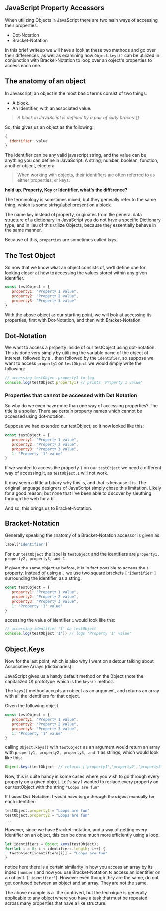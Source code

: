 JavaScript Property Accessors
---
When utilizing Objects in JavaScript there are two main ways of accessing their properties.
- Dot-Notation
- Bracket-Notation

In this brief writeup we will have a look at these two methods and go over their differences, as well as examining how `Object.keys()` can be utilized in conjunction with Bracket-Notation to loop over an object's properties to access each one.

## The anatomy of an object
In Javascript, an object in the most basic terms consist of two things:
 - A block.
 - An Identifier, with an associated value.

> *A block in JavaScript is defined by a pair of curly braces `{}`*

So, this gives us an object as the following:
```javascript
{
  identifier: value
}
```
The identifier can be any valid javascript string, and the value can be anything you can define in JavaScript. A string, number, boolean, function, another object, etcetera.

> When working with objects, their identifiers are often referred to as either properties, or keys.

__hold up. Property, Key or Identifier, what's the difference?__

The terminology is sometimes mixed, but they generally refer to the same thing, which is some string/label present on a block.

The name `key` instead of property, originates from the general data structure of a [dictionary](https://en.wikipedia.org/wiki/Associative_array). In JavaScript you do not have a specific Dictionary type, and in lieu of this utilize Objects, because they essentially behave in the same manner.

Because of this, `properties` are sometimes called `keys`.

## The Test Object
So now that we know what an object consists of, we'll define one for looking closer at how to accessing the values stored within any given identifier.

```javascript
const testObject = {
   property1: "Property 1 value",
   property2: "Property 2 value",
   property3: "Property 3 value"
}
```
With the above object as our starting point, we will look at accessing its properties, first with Dot-Notation, and then with Bracket-Notation.

## Dot-Notation
We want to access a property inside of our testObject using dot-notation. This is done very simply by utilizing the variable name of the object of interest, followed by a `.` then followed by the `identifier`, so suppose we want to access `property1` on `testObject` we would simply write the following:

```js
// accessing testObject.property1 to log.
console.log(testObject.property1) // prints 'Property 1 value'
```

### Properties that cannot be accessed with Dot Notation
So why do we even have more than one way of accessing properties? The title is a spoiler. There are certain property names which cannot be accessed using dot-notation.

Suppose we had extended our testObject, so it now looked like this:

```javascript
const testObject = {
   property1: "Property 1 value",
   property2: "Property 2 value",
   property3: "Property 3 value",
   1: "Property '1' value"
}
```
If we wanted to access the property `1` on our `testObject` we need a different way of accessing it, as `testObject.1` will not work.

It may seem a little arbitrary why this is, and that is because it is. The original language designers of JavaScript simply chose this limitation. Likely for a good reason, but none that I've been able to discover by sleuthing through the web for a bit.

And so, this brings us to Bracket-Notation.

## Bracket-Notation
Generally speaking the anatomy of a Bracket-Notation accessor is given as
```javascript
label['identifier']`
```

For our `testObject` the label is `testObject` and the identifiers are `property1, property2, property3, and 1`

If given the same object as before, it is in fact possible to access the `1` property. Instead of using a `.` we use two square brackets `['identifier']` surrounding the identifier, as a string.
```javascript
const testObject = {
   property1: "Property 1 value",
   property2: "Property 2 value",
   property3: "Property 3 value",
   1: "Property '1' value"
}
```

accessing the value of identifier `1` would look like this:
```javascript
// accessing identifier '1' on testObject
console.log(testObject['1']) // logs "Property '1' value"
```

## Object.Keys
Now for the last point, which is also why I went on a detour talking about Associative Arrays (dictionaries).

JavaScript gives us a handy default method on the Object (note the capitalized O) prototype, which is the `keys()` method.

The `keys()` method accepts an object as an argument, and returns an array with all the identifiers for that object.

Given the following object
```javascript
const testObject = {
   property1: "Property 1 value",
   property2: "Property 2 value",
   property3: "Property 3 value",
   1: "Property '1' value"
}
```

calling `Object.keys()` with `testObject` as an argument would return an array with `property1, property2, property3, and 1` as strings, which would look like this:

```javascript
Object.keys(testObject) // returns ['property1','property2','property3','1']
```

Now, this is quite handy in some cases where you wish to go through every property on a given object. Let's say I wanted to replace every property on our testObject with the string `"Loops are fun"`

If I used Dot-Notation. I would have to go through the object manually for each identifier:
```javascript
testObject.property1 = "Loops are fun"
testObject.property2 = "Loops are fun"
...
```

However, since we have Bracket-notation, and a way of getting every identifier on an object, this can be done much more efficiently using a loop.

```javascript
let identifiers = Object.keys(testObject);
for(let i = 0; i < identifiers.length; i++) {
  testObject[identifiers[i]] = "Loops are fun"
}
```
notice here there is a certain similarity in how you access an array by its index `[number]` and how you use Bracket-Notation to access an identifier on an object. `['identifier']`. However even though they are the same, do not get confused between an object and an array. They are not the same.

The above example is a little contrived, but the technique is generally applicable to any object where you have a task that must be repeated across many properties that have a like structure.
